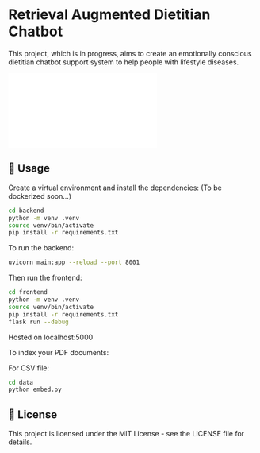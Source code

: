 # Retrieval Augmented Dietitian Chatbot 

This project, which is in progress, aims to create an emotionally conscious dietitian chatbot support system to help people with lifestyle diseases. 

![Architecture](./Phase2.drawio.pdf)

## 🚀 Usage

Create a virtual environment and install the dependencies: (To be dockerized soon...)

```bash
cd backend
python -m venv .venv
source venv/bin/activate
pip install -r requirements.txt
```
To run the backend:
```bash
uvicorn main:app --reload --port 8001
```

Then run the frontend:
```bash
cd frontend
python -m venv .venv
source venv/bin/activate
pip install -r requirements.txt
flask run --debug 
```
Hosted on localhost:5000

To index your PDF documents:

For CSV file:
```bash
cd data 
python embed.py
```


## 📝 License

This project is licensed under the MIT License - see the LICENSE file for details.



 
